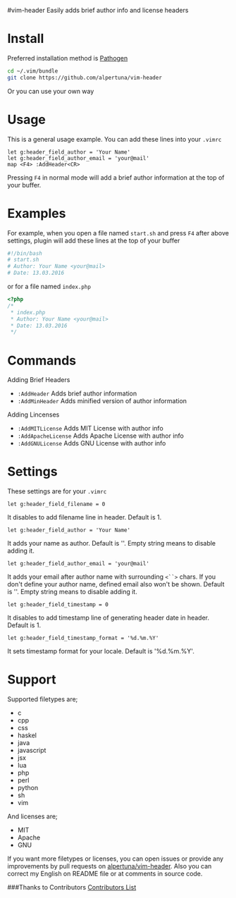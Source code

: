 #vim-header
Easily adds brief author info and license headers

Install
=======
Preferred installation method is [Pathogen](https://github.com/tpope/vim-pathogen)
```sh
cd ~/.vim/bundle
git clone https://github.com/alpertuna/vim-header
```
Or you can use your own way

Usage
=====
This is a general usage example.
You can add these lines into your `.vimrc`
```vim
let g:header_field_author = 'Your Name'
let g:header_field_author_email = 'your@mail'
map <F4> :AddHeader<CR>
```
Pressing `F4` in normal mode will add a brief author information at the top of your buffer.

Examples
========
For example, when you open a file named `start.sh` and press `F4` after above settings, plugin will add these lines at the top of your buffer
```sh
#!/bin/bash
# start.sh
# Author: Your Name <your@mail>
# Date: 13.03.2016
```
or for a file named `index.php`
```php
<?php
/*
 * index.php
 * Author: Your Name <your@mail>
 * Date: 13.03.2016
 */
```
Commands
========
Adding Brief Headers

- `:AddHeader` Adds brief author information
- `:AddMinHeader` Adds minified version of author information

Adding Lincenses

- `:AddMITLicense` Adds MIT License with author info
- `:AddApacheLicense` Adds Apache License with author info
- `:AddGNULicense` Adds GNU License with author info

Settings
========
These settings are for your `.vimrc`
```vim
let g:header_field_filename = 0
```
It disables to add filename line in header. Default is 1.
```vim
let g:header_field_author = 'Your Name'
```
It adds your name as author. Default is ''. Empty string means to disable adding it.
```vim
let g:header_field_author_email = 'your@mail'
```
It adds your email after author name with surrounding `<``>` chars. If you don't define your author name, defined email also won't be shown. Default is ''. Empty string means to disable adding it.
```vim
let g:header_field_timestamp = 0
```
It disables to add timestamp line of generating header date in header. Default is 1.
```vim
let g:header_field_timestamp_format = '%d.%m.%Y'
```
It sets timestamp format for your locale. Default is '%d.%m.%Y'.

Support
=======
Supported filetypes are;

- c
- cpp
- css
- haskel
- java
- javascript
- jsx
- lua
- php
- perl
- python
- sh
- vim

And licenses are;

- MIT
- Apache
- GNU

If you want more filetypes or licenses, you can open issues or provide any improvements by pull requests on [alpertuna/vim-header](https://github.com/alpertuna/vim-header). Also you can correct my English on README file or at comments in source code.

###Thanks to Contributors
[Contributors List](https://github.com/alpertuna/vim-header/graphs/contributors)
